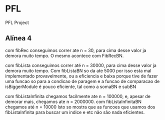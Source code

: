 # PFL
PFL Project



## Alínea 4
com fibRec conseguimos correr ate n = 30, para cima desse 
valor ja demora muito tempo.
O mesmo acontece com FibRecBN.

com fibLista conseguimos correr até n = 30000, para cima 
desse valor ja demora muito tempo. Com fibListaBN so 
da ate 5000 por isso esta mal implementado provavelmente,
ou a eficiencia e baixa porque tive de fazer uma funcao
so para a condicao de paragem e a funcao de comparacao
de isBiggerModule é pouco eficiente, tal como a somaBN e subBN

com fibListaInfinita chegamos facilmente ate n = 100000, e, 
apesar de demorar mais, chegamos ate n = 2000000.
com fibListaInfinitaBN chegamos até n = 10000
Isto so mostra que as funcoes que usamos dos fibListaInfinita
para buscar um indice e etc não são nada eficientes.

